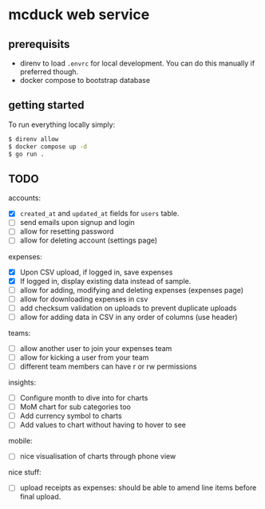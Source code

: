 # mcduck web service

## prerequisits

- direnv to load `.envrc` for local development. You can do this manually if preferred though.
- docker compose to bootstrap database

## getting started

To run everything locally simply:

```sh
$ direnv allow
$ docker compose up -d
$ go run .
```

## TODO

accounts:
- [X] `created_at` and `updated_at` fields for `users` table.
- [ ] send emails upon signup and login
- [ ] allow for resetting password
- [ ] allow for deleting account (settings page)

expenses:
- [X] Upon CSV upload, if logged in, save expenses
- [X] If logged in, display existing data instead of sample.
- [ ] allow for adding, modifying and deleting expenses (expenses page)
- [ ] allow for downloading expenses in csv
- [ ] add checksum validation on uploads to prevent duplicate uploads
- [ ] allow for adding data in CSV in any order of columns (use header)

teams:
- [ ] allow another user to join your expenses team
- [ ] allow for kicking a user from your team
- [ ] different team members can have r or rw permissions

insights:
- [ ] Configure month to dive into for charts
- [ ] MoM chart for sub categories too
- [ ] Add currency symbol to charts
- [ ] Add values to chart without having to hover to see

mobile:
- [ ] nice visualisation of charts through phone view

nice stuff:
- [ ] upload receipts as expenses: should be able to amend line items before final upload.